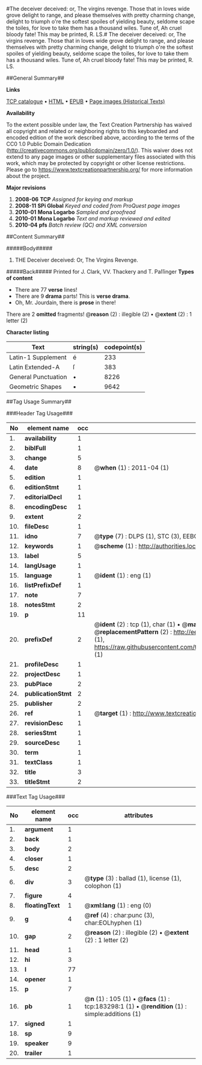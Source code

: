#The deceiver deceived: or, The virgins revenge. Those that in loves wide grove delight to range, and please themselves with pretty charming change, delight to triumph o're the softest spoiles of yielding beauty, seldome scape the toiles, for love to take them has a thousand wiles. Tune of, Ah cruel bloody fate! This may be printed, R. LS.#
The deceiver deceived: or, The virgins revenge. Those that in loves wide grove delight to range, and please themselves with pretty charming change, delight to triumph o're the softest spoiles of yielding beauty, seldome scape the toiles, for love to take them has a thousand wiles. Tune of, Ah cruel bloody fate! This may be printed, R. LS.

##General Summary##

**Links**

[TCP catalogue](http://www.ota.ox.ac.uk/tcp/)  • 
[HTML](http://tei.it.ox.ac.uk/tcp/Texts-HTML/free/B02/B02894.html)  • 
[EPUB](http://tei.it.ox.ac.uk/tcp/Texts-EPUB/free/B02/B02894.epub) • 
[Page images (Historical Texts)](https://historicaltexts.jisc.ac.uk/eebo-99887093e)

**Availability**

To the extent possible under law, the Text Creation Partnership has waived all copyright and related or neighboring rights to this keyboarded and encoded edition of the work described above, according to the terms of the CC0 1.0 Public Domain Dedication (http://creativecommons.org/publicdomain/zero/1.0/). This waiver does not extend to any page images or other supplementary files associated with this work, which may be protected by copyright or other license restrictions. Please go to https://www.textcreationpartnership.org/ for more information about the project.

**Major revisions**

1. __2008-06__ __TCP__ *Assigned for keying and markup*
1. __2008-11__ __SPi Global__ *Keyed and coded from ProQuest page images*
1. __2010-01__ __Mona Logarbo__ *Sampled and proofread*
1. __2010-01__ __Mona Logarbo__ *Text and markup reviewed and edited*
1. __2010-04__ __pfs__ *Batch review (QC) and XML conversion*

##Content Summary##

#####Body#####

1. THE Deceiver deceived: Or, The Virgins Revenge.

#####Back#####
Printed for J. Clark, VV.
Thackery and T. Paſſinger
**Types of content**

  * There are 77 **verse** lines!
  * There are 9 **drama** parts! This is **verse drama**.
  * Oh, Mr. Jourdain, there is **prose** in there!

There are 2 **omitted** fragments! 
 @__reason__ (2) : illegible (2)  •  @__extent__ (2) : 1 letter (2)

**Character listing**


|Text|string(s)|codepoint(s)|
|---|---|---|
|Latin-1 Supplement|é|233|
|Latin Extended-A|ſ|383|
|General Punctuation|•|8226|
|Geometric Shapes|▪|9642|

##Tag Usage Summary##

###Header Tag Usage###

|No|element name|occ|attributes|
|---|---|---|---|
|1.|__availability__|1||
|2.|__biblFull__|1||
|3.|__change__|5||
|4.|__date__|8| @__when__ (1) : 2011-04 (1)|
|5.|__edition__|1||
|6.|__editionStmt__|1||
|7.|__editorialDecl__|1||
|8.|__encodingDesc__|1||
|9.|__extent__|2||
|10.|__fileDesc__|1||
|11.|__idno__|7| @__type__ (7) : DLPS (1), STC (3), EEBO-CITATION (1), PROQUEST (1), VID (1)|
|12.|__keywords__|1| @__scheme__ (1) : http://authorities.loc.gov/ (1)|
|13.|__label__|5||
|14.|__langUsage__|1||
|15.|__language__|1| @__ident__ (1) : eng (1)|
|16.|__listPrefixDef__|1||
|17.|__note__|7||
|18.|__notesStmt__|2||
|19.|__p__|11||
|20.|__prefixDef__|2| @__ident__ (2) : tcp (1), char (1)  •  @__matchPattern__ (2) : ([0-9\-]+):([0-9IVX]+) (1), (.+) (1)  •  @__replacementPattern__ (2) : http://eebo.chadwyck.com/downloadtiff?vid=$1&page=$2 (1), https://raw.githubusercontent.com/textcreationpartnership/Texts/master/tcpchars.xml#$1 (1)|
|21.|__profileDesc__|1||
|22.|__projectDesc__|1||
|23.|__pubPlace__|2||
|24.|__publicationStmt__|2||
|25.|__publisher__|2||
|26.|__ref__|1| @__target__ (1) : http://www.textcreationpartnership.org/docs/. (1)|
|27.|__revisionDesc__|1||
|28.|__seriesStmt__|1||
|29.|__sourceDesc__|1||
|30.|__term__|1||
|31.|__textClass__|1||
|32.|__title__|3||
|33.|__titleStmt__|2||


###Text Tag Usage###

|No|element name|occ|attributes|
|---|---|---|---|
|1.|__argument__|1||
|2.|__back__|1||
|3.|__body__|2||
|4.|__closer__|1||
|5.|__desc__|2||
|6.|__div__|3| @__type__ (3) : ballad (1), license (1), colophon (1)|
|7.|__figure__|4||
|8.|__floatingText__|1| @__xml:lang__ (1) : eng (0)|
|9.|__g__|4| @__ref__ (4) : char:punc (3), char:EOLhyphen (1)|
|10.|__gap__|2| @__reason__ (2) : illegible (2)  •  @__extent__ (2) : 1 letter (2)|
|11.|__head__|1||
|12.|__hi__|3||
|13.|__l__|77||
|14.|__opener__|1||
|15.|__p__|7||
|16.|__pb__|1| @__n__ (1) : 105 (1)  •  @__facs__ (1) : tcp:183298:1 (1)  •  @__rendition__ (1) : simple:additions (1)|
|17.|__signed__|1||
|18.|__sp__|9||
|19.|__speaker__|9||
|20.|__trailer__|1||
